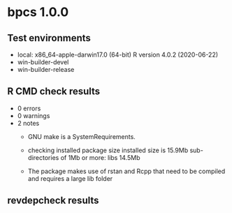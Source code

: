 # bpcs 1.0.0

## Test environments

* local: x86_64-apple-darwin17.0 (64-bit) R version 4.0.2 (2020-06-22)
* win-builder-devel
* win-builder-release

## R CMD check results

* 0 errors
* 0 warnings
* 2 notes
  - GNU make is a SystemRequirements.
  - checking installed package size
    installed size is 15.9Mb
    sub-directories of 1Mb or more:
      libs  14.5Mb
      
  - The package makes use of rstan and Rcpp that need to be compiled and requires a large lib folder
  
## revdepcheck results
